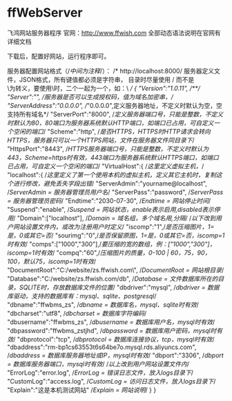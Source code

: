 # ffWebServer
飞鸿网站服务器程序
官网：http://www.ffwish.com
全部动态语法说明在官网有详细文档

下载后，配置好网站，运行程序即可。

服务器配置网站格式（/*中间为注释*/）：
/*
http://localhost:8000/
服务器定义文件，JSON格式，所有键值都必须是字符串，
目录时尽量使用 / 而不是 \
\为转义，要使用\时，二个一起为一个，如：\\
*/
{
	"Version":"1.0.11", /**/
	"Server":"", /*服务器是否可以生成授权码，值为域名加密串，*/
	"ServerAddress":"0.0.0.0", /*"0.0.0.0",定义服务器地址，不定义时默认为空，空支持所有域名*/
	"ServerPort":"8000", /*定义服务器端口号，只能是整数，不定义时默认为80，80端口为服务器系统默认HTTP端口，如端口已占用，可自定义一个空闲的端口*/
	"Scheme":"http", /*是否HTTPS，HTTPS时HTTP请求会转向HTTPS，服务器只可以一个HTTPS网站，文件在服务器文件同目录下*/
	"HttpsPort":"8443", /*HTTPS服务器端口号，只能是整数，不定义时默认为443，Scheme=https时有效，443端口为服务器系统默认HTTPS端口，如端口已占用，可自定义一个空闲的端口*/
	"VirtualHost":{ /*这里定义虚拟主机，*/
		"localhost":{ /*这里定义了第一个使用本机的虚拟主机，定义其它主机时，复制这个进行修改，避免丢失字段出错*/
			"ServerAdmin":"yourname@localhost", /*ServerAdmin = 服务器管理员用户名*/
			"ServerPass":"password", /*ServerPass = 服务器管理员密码*/
			"Endtime":"2030-07-30", /*Endtime = 网站停止时间*/
			"Suspend":"enable", /*Suspend = 网站状态，enable表示启用,disabled表示停用*/
			"Domain":["localhost"], /*Domain = 域名组，多个域名用,分隔*/
			/*以下改到用户网站设置文件内，或改为注册用户时定义*/
			"iscomp":"1",/*是否压缩图片，1=是，0或其它=否*/
			"sourimg":"0",/*是否保留原图，1=是，0或其它=否，iscomp=1时有效*/
			"comps":["1000","300"],/*要压缩的宽的数组，例：["1000","300"]，iscomp=1时有效*/
			"compq":"60",/*压缩图片的质量，0-100 | 60，75，90，100，默认75，iscomp=1时有效*/
			"DocumentRoot":"C:/website/zs.ffwish.com\\", /*DocumentRoot = 网站根目录*/
			"Database":"C:/website/zs.ffwish.com/db", /*Database = 文件数据库所在的目录，SQLITE时，存放数据库文件的位置*/
			"dbdriver":"mysql", /*dbdriver = 数据库驱动，支持的数据库有：mysql、sqlite、postgresql*/
			"dbname":"ffwbms_zs", /*dbname = 数据库名，mysql、sqlite时有效*/
			"dbcharset":"utf8", /*dbcharset = 数据库字符编码*/
			"dbusername":"ffwbms_zs", /*dbusername = 数据库用户名，mysql时有效*/
			"dbpassword":"ffwbms_zstjhd", /*dbpassword = 数据库用户密码，mysql时有效*/
			"dbprotocol":"tcp", /*dbprotocol = 数据库连接协议，tcp，mysql时有效*/
			"dbaddress":"rm-bp1cs63553t6s64be7o.mysql.rds.aliyuncs.com", /*dbaddress = 数据库服务器地址或IP，mysql时有效*/
			"dbport":"3306", /*dbport = 数据库服务器端口，mysql时有效*/
			/*以上改到用户网站设置文件内*/
			"ErrorLog":"error.log", /*ErrorLog = 错误日志文件，放入logs目录下*/
			"CustomLog":"access.log", /*CustomLog = 访问日志文件，放入logs目录下*/
			"Explain":"这是本机测试网站" /*Explain = 网站说明*/
		}
}
